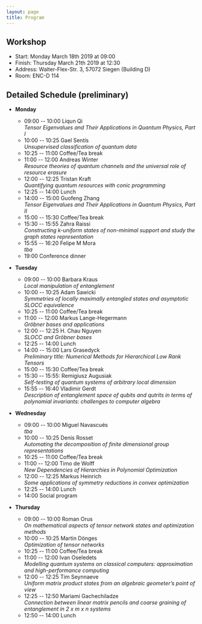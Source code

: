 ```yaml
---
layout: page
title: Program
---
```


## Workshop
* Start: Monday March 18th 2019 at 09:00
* Finish: Thursday March 21th 2019 at 12:30
* Address: Walter-Flex-Str. 3, 57072 Siegen (Building D)
* Room: ENC-D 114

## Detailed Schedule (preliminary)

- **Monday**
  * 09:00 -- 10:00 Liqun Qi <br>
    *Tensor Eigenvalues and Their Applications in Quantum Physics, Part I*
  * 10:00 -- 10:25 Gael Sentís <br>
    *Unsupervised classification of quantum data*
  * 10:25 -- 11:00 Coffee/Tea break
  * 11:00 -- 12:00 Andreas Winter <br>
    *Resource theories of quantum channels and the universal role of resource erasure*
  * 12:00 -- 12:25 Tristan Kraft <br>
    *Quantifying quantum resources with conic programming*
  * 12:25 -- 14:00 Lunch
  * 14:00 -- 15:00 Guofeng Zhang <br>
    *Tensor Eigenvalues and Their Applications in Quantum Physics, Part II*
  * 15:00 -- 15:30 Coffee/Tea break
  * 15:30 -- 15:55 Zahra Raissi <br>
    *Constructing k-uniform states of non-minimal support and study the graph states representation*
  * 15:55 -- 16:20 Felipe M Mora <br>
    *tba*
  * 19:00 Conference dinner

- **Tuesday**
  * 09:00 -- 10:00 Barbara Kraus <br>
    *Local manipulation of entanglement*
  * 10:00 -- 10:25 Adam Sawicki <br>
    *Symmetries of locally maximally entangled states and asymptotic SLOCC equivalence*
  * 10:25 -- 11:00 Coffee/Tea break
  * 11:00 -- 12:00 Markus Lange-Hegermann <br>
    *Gröbner bases and applications*
  * 12:00 -- 12:25 H. Chau Nguyen <br>
    *SLOCC and Gröbner bases*
  * 12:25 -- 14:00 Lunch
  * 14:00 -- 15:00 Lars Grasedyck <br>
    *Preliminary title: Numerical Methods for Hierarchical Low Rank Tensors*
  * 15:00 -- 15:30 Coffee/Tea break
  * 15:30 -- 15:55: Remigiusz Augusiak <br>
    *Self-testing of quantum systems of arbitrary local dimension*
  * 15:55 -- 16:40 Vladimir Gerdt <br>
    *Description of entanglement space of qubits and qutrits in terms of polynomial invariants: challenges to computer algebra*
 
- **Wednesday**
  * 09:00 -- 10:00 Miguel Navascués <br>
    *tba*
  * 10:00 -- 10:25 Denis Rosset <br>
    *Automating the decomposition of finite dimensional group representations*
  * 10:25 -- 11:00 Coffee/Tea break
  * 11:00 -- 12:00 Timo de Wolff <br>
    *New Dependencies of Hierarchies in Polynomial Optimization*
  * 12:00 -- 12:25 Markus Heinrich <br>
    *Some applications of symmetry reductions in convex optimization*
  * 12:25 -- 14:00 Lunch
  * 14:00 Social program

- **Thursday**
  * 09:00 -- 10:00 Roman Orus <br>
    *On mathematical aspects of tensor network states and optimization methods*
  * 10:00 -- 10:25 Martin Dönges <br>
    *Optimization of tensor networks*
  * 10:25 -- 11:00 Coffee/Tea break
  * 11:00 -- 12:00 Ivan Oseledets <br>
    *Modelling quantum systems on classical computers: approximation and high-performance computing*
  * 12:00 -- 12:25 Tim Seynnaeve <br>
    *Uniform matrix product states from an algebraic geometer’s point of view*
  * 12:25 -- 12:50 Mariami Gachechiladze <br>
    *Connection between linear matrix pencils and coarse graining of entanglement in 2 x m x n systems*
  * 12:50 -- 14:00 Lunch
